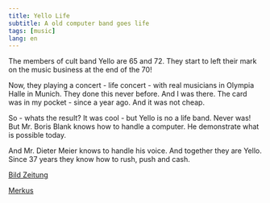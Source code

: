 ```yaml
---
title: Yello Life
subtitle: A old computer band goes life
tags: [music]
lang: en
---
```


The members of cult band Yello are 65 and 72. They start to left their mark on the music business at the end of the 70!

Now, they playing a concert - life concert - with real musicians in Olympia Halle in Munich. They done this never before. And I was there. The card was in my pocket - since a year ago. And it was not cheap.

So - whats the result? It was cool - but Yello is no a life band. Never was! But Mr. Boris Blank knows how to handle a computer. He demonstrate what is possible today.

And Mr. Dieter Meier knows to handle his voice. And together they are Yello. Since 37 years they know how to rush, push and cash.

[Bild Zeitung][1]

[Merkus][2]

[1]: http://www.bild.de/regional/muenchen/olympiapark/yello-konzert-olympiahalle-54096656.bild.html
[2]: https://www.merkur.de/kultur/yello-in-olympiahalle-elektro-mit-herz-hirn-und-humor-9425331.html
